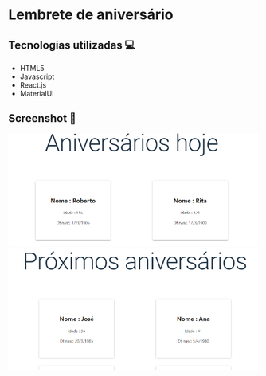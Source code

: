 # Lembrete de aniversário

## Tecnologias utilizadas 💻

<ul>
  <li>HTML5</li>
  <li>Javascript</li>
  <li>React.js</li>
  <li>MaterialUI</li>
</ul>

## Screenshot 📸

<img src="screenshot1.png">
<img src="screenshot2.png">
